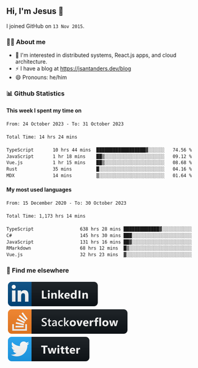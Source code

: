 ## Hi, I'm Jesus 👋

I joined GitHub on `13 Nov 2015`.

<!-- Talking about you -->

### 👨‍💻 About me

- 👦 I'm interested in distributed systems, React.js apps, and cloud architecture.
- ⚡️ I have a blog at <https://jsantanders.dev/blog>
- 😄 Pronouns: he/him

### 📊 Github Statistics

#### This week I spent my time on

<!--START_SECTION:weekly-->

```txt
From: 24 October 2023 - To: 31 October 2023

Total Time: 14 hrs 24 mins

TypeScript       10 hrs 44 mins  ██████████████████▓░░░░░░   74.56 %
JavaScript       1 hr 18 mins    ██▒░░░░░░░░░░░░░░░░░░░░░░   09.12 %
Vue.js           1 hr 15 mins    ██▒░░░░░░░░░░░░░░░░░░░░░░   08.68 %
Rust             35 mins         █░░░░░░░░░░░░░░░░░░░░░░░░   04.16 %
MDX              14 mins         ▒░░░░░░░░░░░░░░░░░░░░░░░░   01.64 %
```

<!--END_SECTION:weekly-->

#### My most used languages

<!--START_SECTION:alltime-->

```txt
From: 15 December 2020 - To: 30 October 2023

Total Time: 1,173 hrs 14 mins

TypeScript                 638 hrs 28 mins █████████████▓░░░░░░░░░░░   54.42 %
C#                         145 hrs 30 mins ███░░░░░░░░░░░░░░░░░░░░░░   12.40 %
JavaScript                 131 hrs 16 mins ██▓░░░░░░░░░░░░░░░░░░░░░░   11.19 %
RMarkdown                  68 hrs 12 mins  █▒░░░░░░░░░░░░░░░░░░░░░░░   05.81 %
Vue.js                     32 hrs 23 mins  ▓░░░░░░░░░░░░░░░░░░░░░░░░   02.76 %
```

<!--END_SECTION:alltime-->

### 📢 Find me elsewhere

<p>
  <a target="_blank" href="https://linkedin.com/in/jsantanders">
    <img src="https://github.com/jsantanders/jsantanders/blob/master/img/linkedin.svg" alt="LinkedIn" style="vertical-align:top; margin:4px">
  </a>
  
  <a target="_blank" href="https://stackoverflow.com/users/7318331/jesus-santander">
    <img src="https://github.com/jsantanders/jsantanders/blob/master/img/stackoverflow.svg" alt="StackOverflow" style="vertical-align:top; margin:4px">
  </a>
  
  <a target="_blank" href="http://twitter.com/jsantanders">
    <img src="https://github.com/jsantanders/jsantanders/blob/master/img/twitter.svg" alt="Twitter" style="vertical-align:top; margin:4px">
  </a>
</p>
